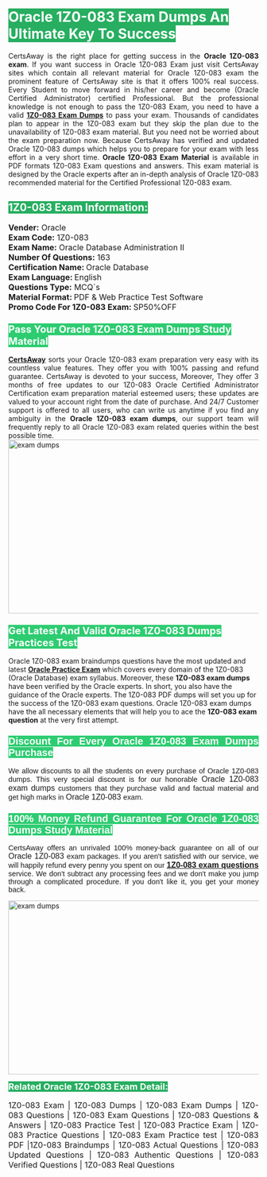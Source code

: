 <h1><span style="color:#ffffff"><strong><span style="background-color:#27ae60">Oracle 1Z0-083 Exam Dumps An Ultimate Key To Success</span></strong></span></h1> <div style="text-align:justify">CertsAway is the right place for getting success in the <strong>Oracle 1Z0-083 exam</strong>. If you want success in Oracle 1Z0-083 Exam just visit CertsAway sites which contain all relevant material for Oracle 1Z0-083 exam the prominent feature of CertsAway site is that it offers 100% real success. Every Student to move forward in his/her career and become (Oracle Certified Administrator) certified Professional. But the professional knowledge is not enough to pass the 1Z0-083 Exam, you need to have a valid <a href="https://www.certsaway.com/oracle/1z0-083-exam-dumps"><strong>1Z0-083 Exam Dumps</strong></a> to pass your exam. Thousands of candidates plan to appear in the 1Z0-083 exam but they skip the plan due to the unavailability of 1Z0-083 exam material. But you need not be worried about the exam preparation now. Because CertsAway has verified and updated Oracle 1Z0-083 dumps which helps you to prepare for your exam with less effort in a very short time. <strong>Oracle 1Z0-083 Exam Material</strong> is available in PDF formats 1Z0-083 Exam questions and answers. This exam material is designed by the Oracle experts after an in-depth analysis of Oracle 1Z0-083 recommended material for the Certified Professional 1Z0-083 exam.</div> <h2 style="text-align:justify"><span style="color:#ffffff"><span style="background-color:#27ae60">1Z0-083 Exam Information:</span></span></h2> <p><span style="font-size:16px"><strong>Vender:</strong> Oracle<br /> <strong>Exam Code:</strong> 1Z0-083<br /> <strong>Exam Name:</strong> Oracle Database Administration II<br /> <strong>Number Of Questions:</strong> 163<br /> <strong>Certification Name: </strong>Oracle Database<br /> <strong>Exam Language: </strong>English<br /> <strong>Questions Type:</strong> MCQ`s<br /> <strong>Material Format: </strong>PDF & Web Practice Test Software<br /> <strong>Promo Code For 1Z0-083 Exam: </strong>SP50%OFF</span></p> <h3><span style="font-size:20px"><span style="color:#ffffff"><strong><span style="background-color:#2ecc71">Pass Your Oracle 1Z0-083 Exam Dumps Study Material</span></strong></span></span></h3> <div style="text-align:justify"><a href=" https://www.certsaway.com/"><strong>CertsAway</strong></a> sorts your Oracle 1Z0-083 exam preparation very easy with its countless value features. They offer you with 100% passing and refund guarantee. CertsAway is devoted to your success, Moreover, They offer 3 months of free updates to our 1Z0-083 Oracle Certified Administrator Certification exam preparation material esteemed users; these updates are valued to your account right from the date of purchase. And 24/7 Customer support is offered to all users, who can write us anytime if you find any ambiguity in the <strong>Oracle 1Z0-083 exam dumps</strong>, our support team will frequently reply to all Oracle 1Z0-083 exam related queries within the best possible time.</div> <div style="text-align:justify"> </div> <div style="text-align:justify"><a href="https://www.certsaway.com/oracle/1z0-083-exam-dumps" rel="no-follow"><img alt="exam dumps" src="https://www.certcollections.com/uploads/content/certsaway.png" style="height:350px; width:750px" /></a></div> <h3><span style="font-size:20px"><span style="color:#ffffff"><strong><span style="background-color:#2ecc71">Get Latest And Valid Oracle 1Z0-083 Dumps Practices Test</span></strong></span></span></h3> <p>Oracle 1Z0-083 exam braindumps questions have the most updated and latest <a href="https://www.certsaway.com/oracle-questions"><strong>Oracle Practice Exam</strong></a> which covers every domain of the 1Z0-083 (Oracle Database) exam syllabus. Moreover, these <strong>1Z0-083 exam dumps</strong> have been verified by the Oracle experts. In short, you also have the guidance of the Oracle experts. The 1Z0-083 PDF dumps will set you up for the success of the 1Z0-083 exam questions. Oracle 1Z0-083 exam dumps have the all necessary elements that will help you to ace the <strong>1Z0-083 exam question</strong> at the very first attempt.</p> <h3 style="text-align:justify"><span style="font-size:20px"><span style="color:#ffffff"><strong><span style="font-family:Calibri,sans-serif"><span style="background-color:#2ecc71">Discount For Every </span><span style="background-color:#2ecc71">Oracle 1Z0-083 Exam</span><span style="background-color:#2ecc71"> Dumps Purchase</span></span></strong></span></span></h3> <div style="text-align:justify"> <p><span style="font-size:11pt"><span style="font-family:Calibri,sans-serif">We allow discounts to all the students on every purchase of Oracle 1Z0-083 dumps. This very special discount is for our honorable <span style="font-size:12.0pt"><span style="background-color:white">Oracle 1Z0-083 exam dumps </span></span>customers that they purchase valid and factual material and get high marks in <span style="font-size:12.0pt"><span style="background-color:white">Oracle 1Z0-083 </span></span>exam. </span></span></p> <h3><span style="font-size:20px"><span style="color:#ffffff"><strong><span style="font-family:Calibri,sans-serif"><span style="background-color:#2ecc71">100% Money Refund Guarantee For </span><span style="background-color:#2ecc71">Oracle 1Z0-083 Dumps Study Material</span></span></strong></span></span></h3> <p><span style="font-size:11pt"><span style="font-family:Calibri,sans-serif">CertsAway offers an unrivaled 100% money-back guarantee on all of our <span style="font-size:12.0pt"><span style="background-color:white">Oracle 1Z0-083 </span></span>exam packages. If you aren't satisfied with our service, we will happily refund every penny you spent on our <span style="font-size:12.0pt"><span style="background-color:white"><a href="https://www.certsaway.com/oracle/1z0-083-exam-dumps"><strong>1Z0-083 exam questions</strong></a> </span></span>service. We don't subtract any processing fees and we don't make you jump through a complicated procedure. If you don't like it, you get your money back.</span></span></p> <p><a href="https://www.certsaway.com/oracle/1z0-083-exam-dumps" rel="no-follow"><img alt="exam dumps" src="https://www.certcollections.com/uploads/content/certsaway_(2)2.png" style="height:350px; width:750px" /></a></p> <p><span style="color:#ffffff"><strong><span style="font-size:18px"><span style="background-color:#27ae60">Related Oracle 1Z0-083 Exam Detail:</span></span></strong></span><br /> <br /> <span style="font-size:16px">1Z0-083 Exam | 1Z0-083 Dumps | 1Z0-083 Exam Dumps | 1Z0-083 Questions | 1Z0-083 Exam Questions | 1Z0-083 Questions & Answers | 1Z0-083 Practice Test | 1Z0-083 Practice Exam | 1Z0-083 Practice Questions | 1Z0-083 Exam Practice test | 1Z0-083 PDF |1Z0-083 Braindumps | 1Z0-083 Actual Questions | 1Z0-083 Updated Questions | 1Z0-083 Authentic Questions | 1Z0-083 Verified Questions | 1Z0-083 Real Questions</span></p> </div>
